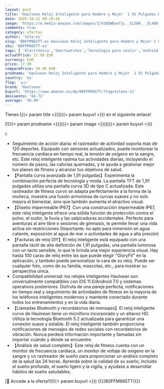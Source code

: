 ```yaml
---
layout: post
title: 'Haulvean Reloj Inteligente para Hombre y Mujer  1 91 Pulgadas HD  Pantalla Curvada con Monitor de frecuencia cardíaca y sueño  más de 120 Actividades  Reloj Inteligente IP67 iOS Android'
date: 2025-10-21 00:19:44
image: 'https://m.media-amazon.com/images/I/410DWBvwTjL._SL500_._SL400_.jpg'
comments: true
category: ofertas
author: 'tole.es'
slug: 'B0FFM965TT-es Haulvean Reloj Inteligente para Hombre y Mujer 1 91...'
sku: 'B0FFM965TT-es'
tags: [ 'Electrónica','Smartwatches','Tecnología para vestir','android','haulvean','🇪🇸', ]
actualPrice: 17.99 EUR
currency: EUR
price: 17.99
comparePrice: 50.99 EUR
prodname: 'Haulvean Reloj Inteligente para Hombre y Mujer  1 91 Pulgadas HD  Pantalla Curvada con Monitor de frecuencia cardíaca y sueño  más de 120 Actividades  Reloj Inteligente IP67 iOS Android'
country: 'es'
flag: '🇪🇸'
brand: 'Haulvean'
buyurl: 'https://www.amazon.es/dp/B0FFM965TT/?tag=tolees-21'
descuento: '64.72'
average: '38.99'
---
```


Tienes [{{< param title >}}]({{< param buyurl >}}) en el siguiente enlace!

[![{{< param prodname >}}]({{< param image >}})]({{< param buyurl >}})

ℹ️:

- Seguimiento de acción diaria: el rastreador de actividad soporta más de 120 deportes. Equipado con sensores actualizados, puede monitorear la frecuencia cardíaca en tiempo real, la tensión de oxígeno en la sangre, etc. Este reloj inteligente rastrea tus actividades diarias, incluyendo el número de pasos, las calorías quemadas, y te ayuda a gestionar mejor tus planes de fitness y alcanzar tus objetivos de salud.
- 【Pantalla curva avanzada de 1,91 pulgadas】Experimenta la combinación perfecta de tecnología y moda. La pantalla TFT de 1,91 pulgadas utiliza una pantalla curva 3D de tipo C actualizada. Este rastreador de fitness curvo se adapta perfectamente a la forma de la muñeca, muestra una fusión armoniosa de curvas suaves y no solo mejora el bienestar, sino que también aumenta el atractivo visual.
- 【Diseño impermeable IP67】Con una construcción impermeable IP67, este reloj inteligente ofrece una sólida función de protección contra el polvo, el sudor, la lluvia y las salpicaduras accidentales. Perfecto para aventuras al aire libre o sesiones de gimnasio, te permite llevar una vida activa sin restricciones (Importante: no apto para inmersión en agua caliente, exposición al agua de mar o actividades de agua a alta presión)
- 【Facturas de reloj DIY】El reloj inteligente está equipado con una pantalla táctil de alta definición de 1,91 pulgadas, una pantalla luminosa con un tacto sensible, lo que le brinda una mejor experiencia visual. Hay hasta 100 caras de reloj entre las que puede elegir "GloryFit" en la aplicación, y también puede personalizar la cara de su reloj. Puede ser cualquier foto, como de su familia, mascotas, etc., para mostrar su perspectiva única.
- Compatibilidad universal: los relojes inteligentes Haulvean son universalmente compatibles con iOS 11.0/Android 7.0 y sistemas operativos posteriores. Disfruta de una pareja perfecta, notificaciones en tiempo real y seguimiento de actividades de fitness en la mayoría de los teléfonos inteligentes modernos y mantente conectado durante todos los entrenamientos y en la vida diaria.
- 【Llamadas Bluetooth y recordatorios de mensajes】El reloj inteligente curvo de Haulvean tiene un micrófono incorporado y un altavoz HD. Utiliza la tecnología Bluetooth 5.2 actualizada para garantizar una conexión suave y estable. El reloj inteligente también proporciona notificaciones de mensajes de redes sociales con recordatorios de vibración. Nunca perderá información importante y llamadas sin importar cuándo y dónde se encuentre.
- 【Análisis de salud completo】Este reloj de fitness cuenta con un monitor de frecuencia cardíaca, un monitor de voltaje de oxígeno en la sangre y un rastreador de sueño para proporcionar un análisis completo de la salud las 24 horas. Aprenda sobre la calidad de su sueño, incluido el sueño profundo, el sueño ligero y la vigilia, y ayúdase a desarrollar hábitos de sueño saludables.

[🛒 Accede a la oferta!!]({{< param buyurl >}})
{{<world>}}B0FFM965TT{{</world>}}
